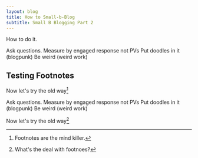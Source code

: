 ```yaml
---
layout: blog
title: How to Small-b-Blog
subtitle: Small B Blogging Part 2
---
```


How to do it.

Ask questions.
Measure by engaged response not PVs
Put doodles in it (blogpunk)
Be weird (weird work)

## Testing Footnotes

Now let's try the old way[^1]

[^1]: Footnotes are the mind killer.  

Ask questions.
Measure by engaged response not PVs
Put doodles in it (blogpunk)
Be weird (weird work)

Now let's try the old way[^2]

[^2]: What's the deal with footnoes?


<script>

$( document ).ready(function() {
    var footnotes = $(".footnotes p");
    $("sup").each(function(index){
        // $(this).append("<span class='sidenote'>"+footnotes[index].textContent+"</span>")
        $(this).append("<label for='"+index+"' class='margin-toggle sidenote-number'></label><input type='checkbox' id='"+index+"' class='margin-toggle'/><span class='sidenote'>"+footnotes[index].textContent+"</span>")  
    });   
    $(".footnotes").hide()
});    


</script>


